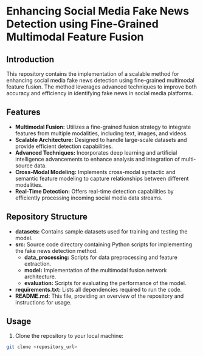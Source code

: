 # Enhancing Social Media Fake News Detection using Fine-Grained Multimodal Feature Fusion

## Introduction
This repository contains the implementation of a scalable method for enhancing social media fake news detection using fine-grained multimodal feature fusion. The method leverages advanced techniques to improve both accuracy and efficiency in identifying fake news in social media platforms.

## Features
- **Multimodal Fusion:** Utilizes a fine-grained fusion strategy to integrate features from multiple modalities, including text, images, and videos.
- **Scalable Architecture:** Designed to handle large-scale datasets and provide efficient detection capabilities.
- **Advanced Techniques:** Incorporates deep learning and artificial intelligence advancements to enhance analysis and integration of multi-source data.
- **Cross-Modal Modeling:** Implements cross-modal syntactic and semantic feature modeling to capture relationships between different modalities.
- **Real-Time Detection:** Offers real-time detection capabilities by efficiently processing incoming social media data streams.

## Repository Structure
- **datasets:** Contains sample datasets used for training and testing the model.
- **src:** Source code directory containing Python scripts for implementing the fake news detection method.
  - **data_processing:** Scripts for data preprocessing and feature extraction.
  - **model:** Implementation of the multimodal fusion network architecture.
  - **evaluation:** Scripts for evaluating the performance of the model.
- **requirements.txt:** Lists all dependencies required to run the code.
- **README.md:** This file, providing an overview of the repository and instructions for usage.

## Usage
1. Clone the repository to your local machine:
```bash
git clone <repository_url>
